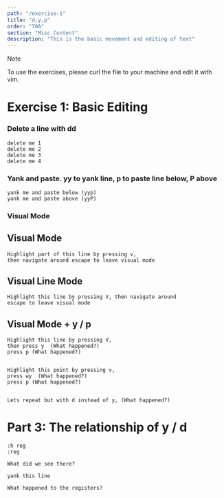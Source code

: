 ```yaml
---
path: "/exercise-1"
title: "d,y,p"
order: "70A"
section: "Misc Content"
description: "This is the basic movement and editing of text"
---
```


> [!NOTE] 
> To use the exercises, please curl the file to your machine and edit it with vim.

# Exercise 1: Basic Editing
### Delete a line with dd
```vim
delete me 1
delete me 2
delete me 3
delete me 4
```
### Yank and paste.  yy to yank line, p to paste line below, P above
```vim
yank me and paste below (yyp)
yank me and paste above (yyP)
```
### Visual Mode
## Visual Mode
```vim
Highlight part of this line by pressing v,
then navigate around escape to leave visual mode
```
## Visual Line Mode
```vim
Highlight this line by pressing V, then navigate around
escape to leave visual mode
```
## Visual Mode + y / p
```vim
Highlight this line by pressing V, 
then press y  (What happened?)
press p (What happened?)


Highlight this point by pressing v,
press wy  (What happened?)
press p (What happened?)


Lets repeat but with d instead of y, (What happened?)
```

# Part 3: The relationship of y / d

```vim
:h reg
:reg

What did we see there?

yank this line

What happened to the registers?
```


